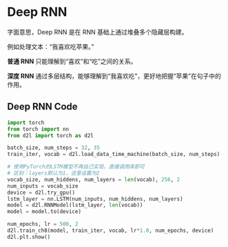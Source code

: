 # Deep RNN

字面意思，Deep RNN 是在 RNN 基础上通过堆叠多个隐藏层构建。

例如处理文本：“我喜欢吃苹果。” 

**普通 RNN** 只能理解到“喜欢”和“吃”之间的关系。

**深度 RNN** 通过多层结构，能够理解到“我喜欢吃”，更好地把握“苹果”在句子中的作用。

## Deep RNN Code

```python
import torch
from torch import nn
from d2l import torch as d2l

batch_size, num_steps = 32, 35
train_iter, vocab = d2l.load_data_time_machine(batch_size, num_steps)

# 使用PyTorch的LSTM模型不再自己实现，直接调用库即可
# 区别：layers默认为1，这里设置为2
vocab_size, num_hiddens, num_layers = len(vocab), 256, 2
num_inputs = vocab_size
device = d2l.try_gpu()
lstm_layer = nn.LSTM(num_inputs, num_hiddens, num_layers)
model = d2l.RNNModel(lstm_layer, len(vocab))
model = model.to(device)

num_epochs, lr = 500, 2
d2l.train_ch8(model, train_iter, vocab, lr*1.0, num_epochs, device)
d2l.plt.show()
```

